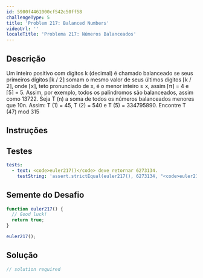 ```yaml
---
id: 5900f4461000cf542c50ff58
challengeType: 5
title: 'Problem 217: Balanced Numbers'
videoUrl: ''
localeTitle: 'Problema 217: Números Balanceados'
---
```


## Descrição
<section id="description"> Um inteiro positivo com dígitos k (decimal) é chamado balanceado se seus primeiros dígitos ⌈k / 2⌉ somam o mesmo valor de seus últimos dígitos ⌈k / 2⌉, onde ⌈x⌉, teto pronunciado de x, é o menor inteiro ≥ x, assim ⌈π⌉ = 4 e ⌈5⌉ = 5. Assim, por exemplo, todos os palíndromos são balanceados, assim como 13722. Seja T (n) a soma de todos os números balanceados menores que 10n. Assim: T (1) = 45, T (2) = 540 e T (5) = 334795890. Encontre T (47) mod 315 </section>

## Instruções
<section id="instructions">
</section>

## Testes
<section id='tests'>

```yml
tests:
  - text: <code>euler217()</code> deve retornar 6273134.
    testString: 'assert.strictEqual(euler217(), 6273134, "<code>euler217()</code> should return 6273134.");'

```

</section>

## Semente do Desafio
<section id='challengeSeed'>

<div id='js-seed'>

```js
function euler217() {
  // Good luck!
  return true;
}

euler217();

```

</div>



</section>

## Solução
<section id='solution'>

```js
// solution required
```
</section>
